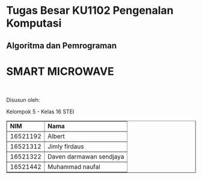 <h1>Tugas Besar KU1102 Pengenalan Komputasi</h1>
<h2>Algoritma dan Pemrograman</h2>

# SMART MICROWAVE
<br>
<p>Disusun oleh:</p>
<p>Kelompok 5 - Kelas 16 STEI</p>
<table border = "1">
  <tr>
    <td><b>NIM</b></td>
    <td><b>Nama</b></td>
  </tr>
  
  <tr>
    <td>16521192</td>
    <td>Albert</td>
  </tr>
  
  <tr>
    <td>16521312</td>
    <td>Jimly firdaus</td>
  </tr>
  
  <tr>
    <td>16521322</td>
    <td>Daven darmawan sendjaya</td>
  </tr>
  
  <tr>
    <td>16521442</td>
    <td>Muhammad naufal</td>
  </tr>
</table>
